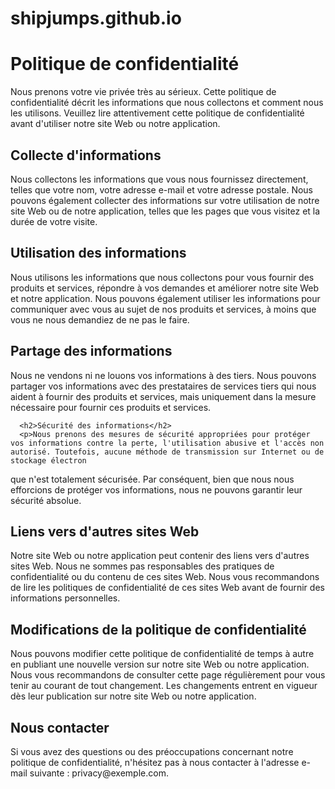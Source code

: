 # shipjumps.github.io

<!DOCTYPE html>
<html>
  <head>
    <meta charset="UTF-8">
   
    
  </head>
  <body>
    <div class="container">
      <h1>Politique de confidentialité</h1>
      <p>Nous prenons votre vie privée très au sérieux. Cette politique de confidentialité décrit les informations que nous collectons et comment nous les utilisons. Veuillez lire attentivement cette politique de confidentialité avant d'utiliser notre site Web ou notre application.</p>
      <h2>Collecte d'informations</h2>
      <p>Nous collectons les informations que vous nous fournissez directement, telles que votre nom, votre adresse e-mail et votre adresse postale. Nous pouvons également collecter des informations sur votre utilisation de notre site Web ou de notre application, telles que les pages que vous visitez et la durée de votre visite.</p>
      <h2>Utilisation des informations</h2>
      <p>Nous utilisons les informations que nous collectons pour vous fournir des produits et services, répondre à vos demandes et améliorer notre site Web et notre application. Nous pouvons également utiliser les informations pour communiquer avec vous au sujet de nos produits et services, à moins que vous ne nous demandiez de ne pas le faire.</p>
      <h2>Partage des informations</h2>
      <p>Nous ne vendons ni ne louons vos informations à des tiers. Nous pouvons partager vos informations avec des prestataires de services tiers qui nous aident à fournir des produits et services, mais uniquement dans la mesure nécessaire pour fournir ces produits et services.</p>
    
      <h2>Sécurité des informations</h2>
      <p>Nous prenons des mesures de sécurité appropriées pour protéger vos informations contre la perte, l'utilisation abusive et l'accès non autorisé. Toutefois, aucune méthode de transmission sur Internet ou de stockage électron
que n'est totalement sécurisée. Par conséquent, bien que nous nous efforcions de protéger vos informations, nous ne pouvons garantir leur sécurité absolue.</p>
<h2>Liens vers d'autres sites Web</h2>
<p>Notre site Web ou notre application peut contenir des liens vers d'autres sites Web. Nous ne sommes pas responsables des pratiques de confidentialité ou du contenu de ces sites Web. Nous vous recommandons de lire les politiques de confidentialité de ces sites Web avant de fournir des informations personnelles.</p>
<h2>Modifications de la politique de confidentialité</h2>
<p>Nous pouvons modifier cette politique de confidentialité de temps à autre en publiant une nouvelle version sur notre site Web ou notre application. Nous vous recommandons de consulter cette page régulièrement pour vous tenir au courant de tout changement. Les changements entrent en vigueur dès leur publication sur notre site Web ou notre application.</p>
<h2>Nous contacter</h2>
<p>Si vous avez des questions ou des préoccupations concernant notre politique de confidentialité, n'hésitez pas à nous contacter à l'adresse e-mail suivante : privacy@exemple.com.</p>
</div>

  </body>
</html>


